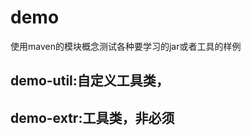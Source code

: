 # demo
<!-- @author DHJT 2018-07-11 -->
使用maven的模块概念测试各种要学习的jar或者工具的样例

## demo-util:自定义工具类，

## demo-extr:工具类，非必须
